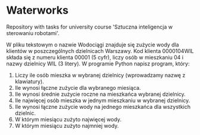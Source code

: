 # Waterworks
Repository with tasks for university course 'Sztuczna inteligencja w sterowaniu robotami'.

W pliku tekstowym o nazwie Wodociągi znajduje się zużycie wody dla klientów w poszczególnych dzielnicach Warszawy. Kod klienta  0000104WIL składa się z numeru klienta 00001 (5 cyfr), liczy osób w mieszkaniu 04 i nazwy dzielnicy WIL (3 litery). W programie Python napisz program, który:
1.	Liczy ile osób mieszka w wybranej dzielnicy (wprowadzamy nazwę z klawiatury).
2.	Ile wynosi łączne zużycie dla wybranego miesiąca.
3.	Ile wynosi średnie zużycie roczne na mieszkańca wybranej dzielnicy.
4.	Ile najwięcej osób mieszka w jednym mieszkaniu w wybranej dzielnicy.
5.	Ile wynosi łączne zużycie wody na jednego mieszkańca dla wszystkich dzielnic.
6.	 W którym miesiącu zużyto najwięcej wody.
7.	W którym miesiącu zużyto najmniej wody.
